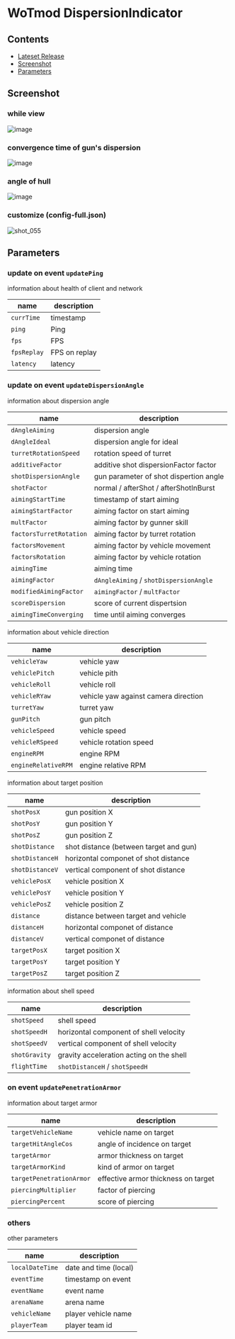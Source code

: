 # WoTmod DispersionIndicator

## Contents

- [Lateset Release](../../releases/latest)
- [Screenshot](#Screenshot)
- [Parameters](#Parameters)

## Screenshot

### while view
![image](https://user-images.githubusercontent.com/11075065/56848251-91a72b80-6921-11e9-95c3-e0d9cd63726a.png)

### convergence time of gun's dispersion
![image](https://user-images.githubusercontent.com/11075065/56848277-e9de2d80-6921-11e9-8ea0-99af434f7dfb.png)

### angle of hull
![image](https://user-images.githubusercontent.com/11075065/56848288-09755600-6922-11e9-9422-d164fe511836.png)

### customize (config-full.json)
![shot_055](https://user-images.githubusercontent.com/11075065/72655895-f5efab00-39da-11ea-9d06-1a2fdc74a61b.jpg)


## Parameters

### update on event `updatePing`

information about health of client and network

| name        | description     |
| ----------- | --------------- |
| `currTime`  | timestamp       |
| `ping`      | Ping            |
| `fps`       | FPS             |
| `fpsReplay` | FPS on replay   |
| `latency`   | latency         |

### update on event `updateDispersionAngle`

information about dispersion angle

| name                    | description                            |
| ----------------------- | -------------------------------------- |
| `dAngleAiming`          | dispersion angle                       |
| `dAngleIdeal`           | dispersion angle for ideal             |
| `turretRotationSpeed`   | rotation speed of turret               |
| `additiveFactor`        | additive shot dispersionFactor factor  |
| `shotDispersionAngle`   | gun parameter of shot dispertion angle |
| `shotFactor`            | normal / afterShot / afterShotInBurst  |
| `aimingStartTime`       | timestamp of start aiming              |
| `aimingStartFactor`     | aiming factor on start aiming          |
| `multFactor`            | aiming factor by gunner skill          |
| `factorsTurretRotation` | aiming factor by turret rotation       |
| `factorsMovement`       | aiming factor by vehicle movement      |
| `factorsRotation`       | aiming factor by vehicle rotation      |
| `aimingTime`            | aiming time                            |
| `aimingFactor`          | `dAngleAiming` / `shotDispersionAngle` |
| `modifiedAimingFactor`  | `aimingFactor` / `multFactor`          |
| `scoreDispersion`       | score of current dispertsion           |
| `aimingTimeConverging`  | time until aiming converges            |

information about vehicle direction

| name                    | description                            |
| ----------------------- | -------------------------------------- |
| `vehicleYaw`            | vehicle yaw                            |
| `vehiclePitch`          | vehicle pith                           |
| `vehicleRoll`           | vehicle roll                           |
| `vehicleRYaw`           | vehicle yaw against camera direction   |
| `turretYaw`             | turret yaw                             |
| `gunPitch`              | gun pitch                              |
| `vehicleSpeed`          | vehicle speed                          |
| `vehicleRSpeed`         | vehicle rotation speed                 |
| `engineRPM`             | engine RPM                             |
| `engineRelativeRPM`     | engine relative RPM                    |

information about target position

| name             | description                              |
| ---------------- | ---------------------------------------- |
| `shotPosX`       | gun position X                           |
| `shotPosY`       | gun position Y                           |
| `shotPosZ`       | gun position Z                           |
| `shotDistance`   | shot distance (between target and gun)   |
| `shotDistanceH`  | horizontal componet of shot distance     |
| `shotDistanceV`  | vertical component of shot distance      |
| `vehiclePosX`    | vehicle position X                       |
| `vehiclePosY`    | vehicle position Y                       |
| `vehiclePosZ`    | vehicle position Z                       |
| `distance`       | distance between target and vehicle      |
| `distanceH`      | horizontal componet of distance          |
| `distanceV`      | vertical componet of distance            |
| `targetPosX`     | target position X                        |
| `targetPosY`     | target position Y                        |
| `targetPosZ`     | target position Z                        |

information about shell speed

| name             | description                              |
| ---------------- | ---------------------------------------- |
| `shotSpeed`      | shell speed                              |
| `shotSpeedH`     | horizontal component of shell velocity   |
| `shotSpeedV`     | vertical component of shell velocity     |
| `shotGravity`    | gravity acceleration acting on the shell |
| `flightTime`     | `shotDistanceH` / `shotSpeedH`           |


### on event `updatePenetrationArmor`

information about target armor

| name                     | description                         |
| ------------------------ | ----------------------------------- |
| `targetVehicleName`      | vehicle name on target              |
| `targetHitAngleCos`      | angle of incidence on target        |
| `targetArmor`            | armor thickness on target           |
| `targetArmorKind`        | kind of armor on target             |
| `targetPenetrationArmor` | effective armor thickness on target |
| `piercingMultiplier`     | factor of piercing                  |
| `piercingPercent`        | score of piercing                   |


### others

other parameters

| name                     | description                         |
| ------------------------ | ----------------------------------- |
| `localDateTime`          | date and time (local)               |
| `eventTime`              | timestamp on event                  |
| `eventName`              | event name                          |
| `arenaName`              | arena name                          |
| `vehicleName`            | player vehicle name                 |
| `playerTeam`             | player team id                      |
